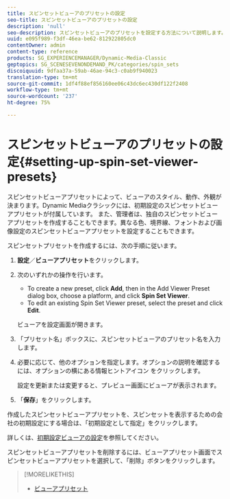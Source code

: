```yaml
---
title: スピンセットビューアのプリセットの設定
seo-title: スピンセットビューアのプリセットの設定
description: 'null'
seo-description: スピンセットビューアのプリセットを設定する方法について説明します。
uuid: e095f989-f3df-46ea-be62-812922805dc0
contentOwner: admin
content-type: reference
products: SG_EXPERIENCEMANAGER/Dynamic-Media-Classic
geptopics: SG_SCENESEVENONDEMAND_PK/categories/spin_sets
discoiquuid: 9dfaa37a-59ab-46ae-94c3-c0ab9f940023
translation-type: tm+mt
source-git-commit: 1df4f88ef856160ee06c43dc6ec430df122f2408
workflow-type: tm+mt
source-wordcount: '237'
ht-degree: 75%

---
```



# スピンセットビューアのプリセットの設定{#setting-up-spin-set-viewer-presets}

スピンセットビューアプリセットによって、ビューアのスタイル、動作、外観が決まります。Dynamic Mediaクラシックには、初期設定のスピンセットビューアプリセットが付属しています。 また、管理者は、独自のスピンセットビューアプリセットを作成することもできます。異なる色、境界線、フォントおよび画像設定のスピンセットビューアプリセットを設定することもできます。

スピンセットプリセットを作成するには、次の手順に従います。

1. **設定**／**ビューアプリセット**&#x200B;をクリックします。
1. 次のいずれかの操作を行います。

   * To create a new preset, click **Add**, then in the Add Viewer Preset dialog box, choose a platform, and click **Spin Set Viewer**.
   * To edit an existing Spin Set Viewer preset, select the preset and click **Edit**.

   ビューアを設定画面が開きます。

1. 「プリセット名」ボックスに、スピンセットビューアのプリセット名を入力します。
1. 必要に応じて、他のオプションを指定します。オプションの説明を確認するには、オプションの横にある情報ヒントアイコン  をクリックします。

   設定を更新または変更すると、プレビュー画面にビューアが表示されます。

1. 「**保存**」をクリックします。

作成したスピンセットビューアプリセットを、スピンセットを表示するための会社の初期設定にする場合は、「初期設定として指定」をクリックします。

詳しくは、[初期設定ビューアの設定](application-setup.md#configuring_default_viewers)を参照してください。

スピンセットビューアプリセットを削除するには、ビューアプリセット画面でスピンセットビューアプリセットを選択して、「削除」ボタンをクリックします。

>[!MORELIKETHIS]
>
>* [ビューアプリセット](application-setup.md#viewer_presets)

